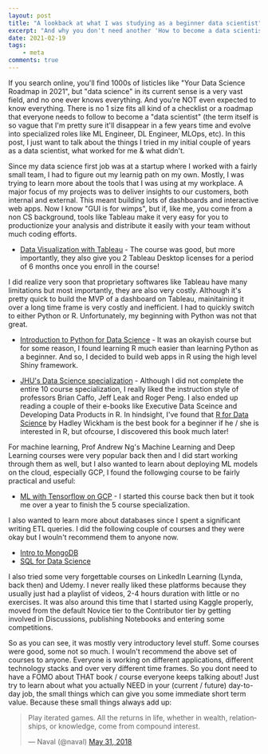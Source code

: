 ```yaml
---
layout: post
title: "A lookback at what I was studying as a beginner data scientist"
excerpt: "And why you don't need another 'How to become a data scientist in 2021' listicle"
date: 2021-02-19
tags:
    - meta
comments: true
---
```



If you search online, you'll find 1000s of listicles like "Your Data Science Roadmap in 2021", but "data science" in its current sense is a very vast field, and no one ever knows everything. And you're NOT even expected to know everything. There is no 1 size fits all kind of a checklist or a roadmap that everyone needs to follow to become a "data scientist" (the term itself is so vague that I'm pretty sure it'll disappear in a few years time and evolve into specialized roles like ML Engineer, DL Engineer, MLOps, etc). In this post, I just want to talk about the things I tried in my initial couple of years as a data scientist, what worked for me & what didn't.   


Since my data science first job was at a startup where I worked with a fairly small team, I had to figure out my learnig path on my own. Mostly, I was trying to learn more about the tools that I was using at my workplace. A major focus of my projects was to deliver insights to our customers, both internal and external. This meant building lots of dashboards and interactive web apps. Now I know "GUI is for wimps", but if, like me, you come from a non CS background, tools like Tableau make it very easy for you to productionize your analysis and distribute it easily with your team without much coding efforts. 

- [Data Visualization with Tableau](https://www.coursera.org/specializations/data-visualization) - The course was good, but more importantly, they also give you 2 Tableau Desktop licenses for a period of 6 months once you enroll in the course!

I did realize very soon that proprietary softwares like Tableau have many limitations but most importantly, they are also very costly. Although it's pretty quick to build the MVP of a dashboard on Tableau, mainitaining it over a long time frame is very costly and inefficient. I had to quickly switch to either Python or R. Unfortunately, my beginning with Python was not that great.
- [Introduction to Python for Data Science](https://learning.edx.org/course/course-v1:Microsoft+DAT208x+3T2018/home) - It was an okayish course but for some reason, I found learning R much easier than learning Python as a beginner. And so, I decided to build web apps in R using the high level Shiny framework.

- [JHU's Data Science specialization](https://www.coursera.org/specializations/jhu-data-science) - Although I did not complete the entire 10 course specialization, I really liked the instruction style of professors Brian Caffo, Jeff Leak and Roger Peng. I also ended up reading a couple of their e-books like Executive Data Sceince and Developing Data Products in R. In hindsight, I've found that [R for Data Science](https://r4ds.had.co.nz/) by Hadley Wickham is the best book for a beginner if he / she is interested in R, but ofcourse, I discovered this book much later!


For machine learning, Prof Andrew Ng's Machine Learning and Deep Learning courses were very popular back then and I did start working through them as well, but I also wanted to learn about deploying ML models on the cloud, especially GCP, I found the followging course to be fairly practical and useful: 
- [ML with Tensorflow on GCP](https://www.coursera.org/specializations/machine-learning-tensorflow-gcp) - I started this course back then but it took me over a year to finish the 5 course specialization. 

I also wanted to learn more about databases since I spent a significant writing ETL queries. I did the following couple of courses and they were okay but I wouln't recommend them to anyone now. 
- [Intro to MongoDB](https://www.coursera.org/learn/introduction-mongodb)
- [SQL for Data Science](https://www.coursera.org/learn/sql-data-science)


I also tried some very forgettable courses on LinkedIn Learning (Lynda, back then) and Udemy. I never really liked these platforms because they usually just had a playlist of videos, 2-4 hours duration with little or no exercises. It was also around this time that I started using Kaggle properly, moved from the default Novice tier to the Contributor tier by getting involved in Discussions, publishing Notebooks and entering some competitions. 

So as you can see, it was mostly very introductory level stuff. Some courses were good, some not so much. I wouln't recommend the above set of courses to anyone. Everyone is working on different applications, different technology stacks and over very different time frames. So you dont need to have a FOMO about THAT book / course everyone keeps talking about! Just try to learn about what you actually NEED in your (current / future) day-to-day job, the small things which can give you some immediate short term value. Because these small things always add up:

<blockquote class="twitter-tweet" data-conversation="none" data-theme="dark"><p lang="en" dir="ltr">Play iterated games. All the returns in life, whether in wealth, relationships, or knowledge, come from compound interest.</p>&mdash; Naval (@naval) <a href="https://twitter.com/naval/status/1002103908947263488?ref_src=twsrc%5Etfw">May 31, 2018</a></blockquote> <script async src="https://platform.twitter.com/widgets.js" charset="utf-8"></script> 